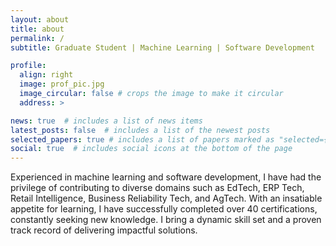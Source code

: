 ```yaml
---
layout: about
title: about
permalink: /
subtitle: Graduate Student | Machine Learning | Software Development

profile:
  align: right
  image: prof_pic.jpg
  image_circular: false # crops the image to make it circular
  address: >

news: true  # includes a list of news items
latest_posts: false  # includes a list of the newest posts
selected_papers: true # includes a list of papers marked as "selected={true}"
social: true  # includes social icons at the bottom of the page
---
```


Experienced in machine learning and software development, I have had the privilege of contributing to diverse domains such as EdTech, ERP Tech, Retail Intelligence, Business Reliability Tech, and AgTech. With an insatiable appetite for learning, I have successfully completed over 40 certifications, constantly seeking new knowledge. I bring a dynamic skill set and a proven track record of delivering impactful solutions.

